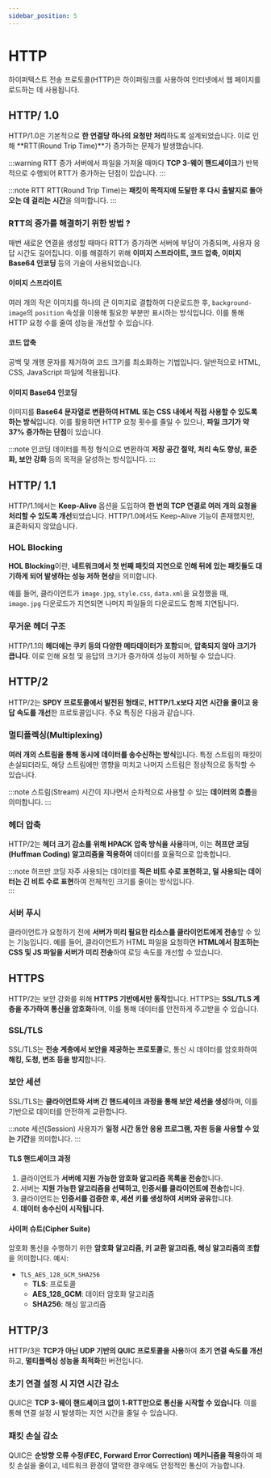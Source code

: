 ```yaml
---
sidebar_position: 5
---
```


# HTTP

하이퍼텍스트 전송 프로토콜(HTTP)은 하이퍼링크를 사용하여 인터넷에서 웹 페이지를 로드하는 데 사용됩니다.

## HTTP/ 1.0

HTTP/1.0은 기본적으로 **한 연결당 하나의 요청만 처리**하도록 설계되었습니다. 이로 인해 **RTT(Round Trip Time)**가 증가하는 문제가 발생했습니다.

:::warning RTT 증가
서버에서 파일을 가져올 때마다 **TCP 3-웨이 핸드셰이크**가 반복적으로 수행되어 RTT가 증가하는 단점이 있습니다.
:::

:::note RTT
RTT(Round Trip Time)는 **패킷이 목적지에 도달한 후 다시 출발지로 돌아오는 데 걸리는 시간**을 의미합니다.
:::

### RTT의 증가를 해결하기 위한 방법 ?
매번 새로운 연결을 생성할 때마다 RTT가 증가하면 서버에 부담이 가중되며, 사용자 응답 시간도 길어집니다. 이를 해결하기 위해 **이미지 스프라이트, 코드 압축, 이미지 Base64 인코딩** 등의 기술이 사용되었습니다.

#### 이미지 스프라이트
여러 개의 작은 이미지를 하나의 큰 이미지로 결합하여 다운로드한 후, `background-image`의 `position` 속성을 이용해 필요한 부분만 표시하는 방식입니다. 이를 통해 HTTP 요청 수를 줄여 성능을 개선할 수 있습니다.

#### 코드 압축
공백 및 개행 문자를 제거하여 코드 크기를 최소화하는 기법입니다. 일반적으로 HTML, CSS, JavaScript 파일에 적용됩니다.

#### 이미지 Base64 인코딩
이미지를 **Base64 문자열로 변환하여 HTML 또는 CSS 내에서 직접 사용할 수 있도록 하는 방식**입니다. 이를 활용하면 HTTP 요청 횟수를 줄일 수 있으나, **파일 크기가 약 37% 증가하는 단점**이 있습니다.

:::note 인코딩
데이터를 특정 형식으로 변환하여 **저장 공간 절약, 처리 속도 향상, 표준화, 보안 강화** 등의 목적을 달성하는 방식입니다.
:::

## HTTP/ 1.1
HTTP/1.1에서는 **Keep-Alive** 옵션을 도입하여 **한 번의 TCP 연결로 여러 개의 요청을 처리할 수 있도록 개선**되었습니다. HTTP/1.0에서도 Keep-Alive 기능이 존재했지만, 표준화되지 않았습니다.

### HOL Blocking
**HOL Blocking**이란, **네트워크에서 첫 번째 패킷의 지연으로 인해 뒤에 있는 패킷들도 대기하게 되어 발생하는 성능 저하 현상**을 의미합니다.

예를 들어, 클라이언트가 `image.jpg`, `style.css`, `data.xml`을 요청했을 때, `image.jpg` 다운로드가 지연되면 나머지 파일들의 다운로드도 함께 지연됩니다.

### 무거운 헤더 구조
HTTP/1.1의 **헤더에는 쿠키 등의 다양한 메타데이터가 포함**되며, **압축되지 않아 크기가 큽니다**. 이로 인해 요청 및 응답의 크기가 증가하여 성능이 저하될 수 있습니다.

## HTTP/2
HTTP/2는 **SPDY 프로토콜에서 발전된 형태**로, **HTTP/1.x보다 지연 시간을 줄이고 응답 속도를 개선**한 프로토콜입니다. 주요 특징은 다음과 같습니다.

### 멀티플렉싱(Multiplexing)
**여러 개의 스트림을 통해 동시에 데이터를 송수신하는 방식**입니다. 특정 스트림의 패킷이 손실되더라도, 해당 스트림에만 영향을 미치고 나머지 스트림은 정상적으로 동작할 수 있습니다.

:::note 스트림(Stream)
시간이 지나면서 순차적으로 사용할 수 있는 **데이터의 흐름**을 의미합니다.
:::


### 헤더 압축
HTTP/2는 **헤더 크기 감소를 위해 HPACK 압축 방식을 사용**하며, 이는 **허프만 코딩(Huffman Coding) 알고리즘을 적용하여** 데이터를 효율적으로 압축합니다.

:::note 허프만 코딩
자주 사용되는 데이터를 **적은 비트 수로 표현하고, 덜 사용되는 데이터는 긴 비트 수로 표현**하여 전체적인 크기를 줄이는 방식입니다.   
:::

### 서버 푸시
클라이언트가 요청하기 전에 **서버가 미리 필요한 리소스를 클라이언트에게 전송**할 수 있는 기능입니다. 예를 들어, 클라이언트가 HTML 파일을 요청하면 **HTML에서 참조하는 CSS 및 JS 파일을 서버가 미리 전송**하여 로딩 속도를 개선할 수 있습니다.

## HTTPS
HTTP/2는 보안 강화를 위해 **HTTPS 기반에서만 동작**합니다. HTTPS는 **SSL/TLS 계층을 추가하여 통신을 암호화**하며, 이를 통해 데이터를 안전하게 주고받을 수 있습니다.


### SSL/TLS
SSL/TLS는 **전송 계층에서 보안을 제공하는 프로토콜**로, 통신 시 데이터를 암호화하여 **해킹, 도청, 변조 등을 방지**합니다.
### 보안 세션
SSL/TLS는 **클라이언트와 서버 간 핸드셰이크 과정을 통해 보안 세션을 생성**하며, 이를 기반으로 데이터를 안전하게 교환합니다.

:::note 세션(Session)
사용자가 **일정 시간 동안 응용 프로그램, 자원 등을 사용할 수 있는 기간**을 의미합니다.
:::

#### TLS 핸드셰이크 과정
1. 클라이언트가 **서버에 지원 가능한 암호화 알고리즘 목록을 전송**합니다.
2. 서버는 **지원 가능한 알고리즘을 선택하고, 인증서를 클라이언트에 전송**합니다.
3. 클라이언트는 **인증서를 검증한 후, 세션 키를 생성하여 서버와 공유**합니다.
4. **데이터 송수신이 시작됩니다.**

#### 사이퍼 슈트(Cipher Suite)
암호화 통신을 수행하기 위한 **암호화 알고리즘, 키 교환 알고리즘, 해싱 알고리즘의 조합**을 의미합니다. 예시:
- `TLS_AES_128_GCM_SHA256`
  - **TLS**: 프로토콜
  - **AES_128_GCM**: 데이터 암호화 알고리즘
  - **SHA256**: 해싱 알고리즘
    
## HTTP/3

HTTP/3은 **TCP가 아닌 UDP 기반의 QUIC 프로토콜을 사용**하여 **초기 연결 속도를 개선**하고, **멀티플렉싱 성능을 최적화**한 버전입니다.

### 초기 연결 설정 시 지연 시간 감소
QUIC은 **TCP 3-웨이 핸드셰이크 없이 1-RTT만으로 통신을 시작할 수 있습니다**. 이를 통해 연결 설정 시 발생하는 지연 시간을 줄일 수 있습니다.

### 패킷 손실 감소
QUIC은 **순방향 오류 수정(FEC, Forward Error Correction) 메커니즘을 적용**하여 패킷 손실을 줄이고, 네트워크 환경이 열악한 경우에도 안정적인 통신이 가능합니다.

